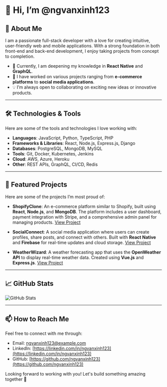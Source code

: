 # 👋 Hi, I’m @ngvanxinh123

## 🚀 About Me

I am a passionate full-stack developer with a love for creating intuitive, user-friendly web and mobile applications. With a strong foundation in both front-end and back-end development, I enjoy taking projects from concept to completion.

- 🌱 Currently, I am deepening my knowledge in **React Native** and **GraphQL**.
- 💼 I have worked on various projects ranging from **e-commerce platforms** to **social media applications**.
- 💡 I’m always open to collaborating on exciting new ideas or innovative products.

---

## 🛠️ Technologies & Tools

Here are some of the tools and technologies I love working with:

- **Languages**: JavaScript, Python, TypeScript, PHP
- **Frameworks & Libraries**: React, Node.js, Express.js, Django
- **Databases**: PostgreSQL, MongoDB, MySQL
- **Tools**: Git, Docker, Kubernetes, Jenkins
- **Cloud**: AWS, Azure, Heroku
- **Other**: REST APIs, GraphQL, CI/CD, Redis

---

## 🌟 Featured Projects

Here are some of the projects I’m most proud of:

- **ShopifyClone**: An e-commerce platform similar to Shopify, built using **React**, **Node.js**, and **MongoDB**. The platform includes a user dashboard, payment integration with Stripe, and a comprehensive admin panel for managing products. [View Project](https://github.com/ngvanxinh123/shopifyclone)
  
- **SocialConnect**: A social media application where users can create profiles, share posts, and connect with others. Built with **React Native** and **Firebase** for real-time updates and cloud storage. [View Project](https://github.com/ngvanxinh123/socialconnect)
  
- **WeatherWizard**: A weather forecasting app that uses the **OpenWeather API** to display real-time weather data. Created using **Vue.js** and **Express.js**. [View Project](https://github.com/ngvanxinh123/weatherwizard)

---

## 📈 GitHub Stats

![GitHub Stats](https://github-readme-stats.vercel.app/api?username=ngvanxinh123&show_icons=true&theme=radical)

---

## 📫 How to Reach Me

Feel free to connect with me through:

- Email: ngvanxinh123@example.com
- LinkedIn: [https://linkedin.com/in/ngvanxinh123](https://linkedin.com/in/ngvanxinh123)
- GitHub: [https://github.com/ngvanxinh123](https://github.com/ngvanxinh123)

Looking forward to working with you! Let's build something amazing together 🚀
